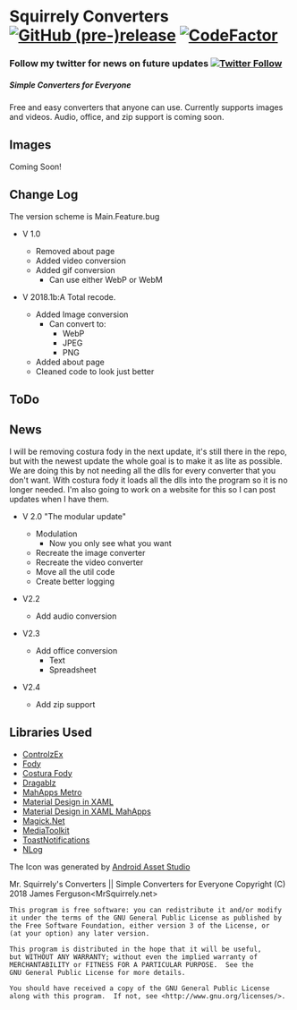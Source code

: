 # Squirrely Converters [![GitHub (pre-)release](https://img.shields.io/github/release/MrSquirrelyNet/SquirrelyConverter/all.svg?style=for-the-badge)](https://github.com/MrSquirrelyNet/SquirrelyConverter/releases) [![CodeFactor](https://www.codefactor.io/repository/github/mrsquirrelynet/squirrelyconverter/badge?longCache=true&style=for-the-badge)](https://www.codefactor.io/repository/github/mrsquirrelynet/squirrelyconverter?longCache=true&style=for-the-badge)

### Follow my twitter for news on future updates [![Twitter Follow](https://img.shields.io/twitter/follow/TheMrSquirrely.svg?style=for-the-badge&label=Follow)](https://twitter.com/TheMrSquirrely)


##### Simple Converters for Everyone
Free and easy converters that anyone can use. Currently supports images and videos. Audio, office, and zip support is coming soon.

## Images
Coming Soon!

## Change Log
The version scheme is Main.Feature.bug

- V 1.0
  - Removed about page
  - Added video conversion
  - Added gif conversion
    - Can use either WebP or WebM

- V 2018.1b:A Total recode.
  - Added Image conversion
    - Can convert to:
	  - WebP
      - JPEG
      - PNG
  - Added about page
  - Cleaned code to look just better   

## ToDo
## News
I will be removing costura fody in the next update, it's still there in the repo, but with the newest update the whole goal is to make it as lite as possible. We are doing this by not needing all the dlls for every converter that you don't want. With costura fody it loads all the dlls into the program so it is no longer needed. I'm also going to work on a website for this so I can post updates when I have them.

- V 2.0 "The modular update"
  - Modulation
    - Now you only see what you want
  - Recreate the image converter
  - Recreate the video converter
  - Move all the util code
  - Create better logging

- V2.2
  - Add audio conversion

- V2.3
  - Add office conversion
    - Text
    - Spreadsheet

- V2.4
  - Add zip support

## Libraries Used
 - [ControlzEx](https://github.com/ControlzEx/ControlzEx)
 - [Fody](https://github.com/Fody/Fody)
 - [Costura Fody](https://github.com/Fody/Costura)
 - [Dragablz](https://github.com/ButchersBoy/Dragablz)
 - [MahApps Metro](https://github.com/MahApps/MahApps.Metro)
 - [Material Design in XAML](https://github.com/ButchersBoy/MaterialDesignInXamlToolkit)
 - [Material Design in XAML MahApps](https://github.com/ButchersBoy/MaterialDesignInXamlToolkit)
 - [Magick.Net](https://github.com/dlemstra/Magick.NET)
 - [MediaToolkit](https://github.com/AydinAdn/MediaToolkit)
 - [ToastNotifications](https://github.com/raflop/ToastNotifications)
 - [NLog](https://github.com/NLog/NLog)


The Icon was generated by [Android Asset Studio](https://romannurik.github.io/AndroidAssetStudio/index.html)

Mr. Squirrely's Converters || Simple Converters for Everyone
Copyright (C) 2018  James Ferguson<MrSquirrely.net>

    This program is free software: you can redistribute it and/or modify
    it under the terms of the GNU General Public License as published by
    the Free Software Foundation, either version 3 of the License, or
    (at your option) any later version.

    This program is distributed in the hope that it will be useful,
    but WITHOUT ANY WARRANTY; without even the implied warranty of
    MERCHANTABILITY or FITNESS FOR A PARTICULAR PURPOSE.  See the
    GNU General Public License for more details.

    You should have received a copy of the GNU General Public License
    along with this program.  If not, see <http://www.gnu.org/licenses/>.
